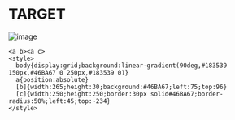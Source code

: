 # TARGET

![image](https://github.com/user-attachments/assets/5c4ea63b-8cce-4d14-aa71-1cb26cb82509)

```
<a b><a c>
<style>
  body{display:grid;background:linear-gradient(90deg,#183539 150px,#46BA67 0 250px,#183539 0)}
  a{position:absolute}
  [b]{width:265;height:30;background:#46BA67;left:75;top:96}
  [c]{width:250;height:250;border:30px solid#46BA67;border-radius:50%;left:45;top:-234}
</style>
```
